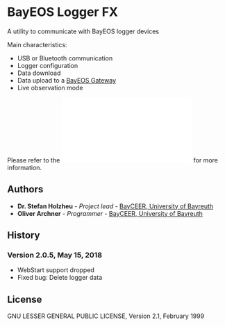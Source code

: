 ﻿# BayEOS Logger FX
A utility to communicate with BayEOS logger devices 

Main characteristics:
- USB or Bluetooth communication
- Logger configuration
- Data download
- Data upload to a [BayEOS Gateway](http://https://github.com/BayCEER/bayeos-gateway)
- Live observation mode 

Please refer to the ![user guide](/docs/user-guide.md) for more information. 

## Authors 
* **Dr. Stefan Holzheu** - *Project lead* - [BayCEER, University of Bayreuth](https://www.bayceer.uni-bayreuth.de)
* **Oliver Archner** - *Programmer* - [BayCEER, University of Bayreuth](https://www.bayceer.uni-bayreuth.de)

## History
### Version 2.0.5, May 15, 2018
- WebStart support dropped
- Fixed bug: Delete logger data 

## License
GNU LESSER GENERAL PUBLIC LICENSE, Version 2.1, February 1999